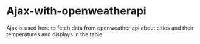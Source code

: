# Ajax-with-openweatherapi
Ajax is used  here to fetch data from openweather api about cities and their temperatures and displays in the table
